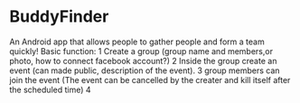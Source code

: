 # BuddyFinder
An Android app that allows people to gather people and form a team quickly!
Basic function:
1 Create a group (group name and members,or photo, how to connect facebook account?)
2 Inside the group create an event (can made public, description of the event).
3 group members can join the event (The event can be cancelled by the creater and kill itself after
the scheduled time)
4 

